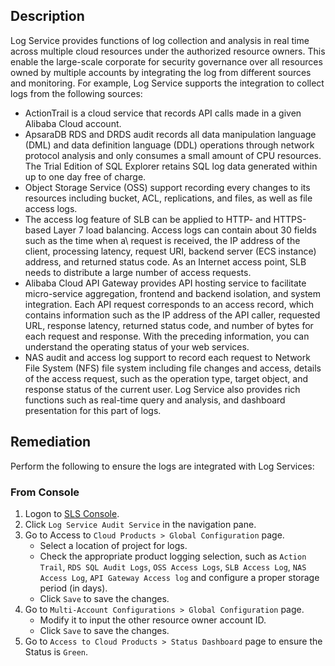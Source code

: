 ## Description

Log Service provides functions of log collection and analysis in real time across multiple cloud resources under the authorized resource owners. This enable the large-scale corporate for security governance over all resources owned by multiple accounts by integrating the log from different sources and monitoring. For example, Log Service
supports the integration to collect logs from the following sources:
-  ActionTrail is a cloud service that records API calls made in a given Alibaba Cloud account.
-  ApsaraDB RDS and DRDS audit records all data manipulation language (DML) and data definition language (DDL) operations through network protocol analysis and only consumes a small amount of CPU resources. The Trial Edition of SQL Explorer retains SQL log data generated within up to one day free of charge.
- Object Storage Service (OSS) support recording every changes to its resources including bucket, ACL, replications, and files, as well as file access logs.
- The access log feature of SLB can be applied to HTTP- and HTTPS-based Layer 7 load balancing. Access logs can contain about 30 fields such as the time when a\ request is received, the IP address of the client, processing latency, request URI, backend server (ECS instance) address, and returned status code. As an Internet
access point, SLB needs to distribute a large number of access requests.
- Alibaba Cloud API Gateway provides API hosting service to facilitate micro-service aggregation, frontend and backend isolation, and system integration. Each API request corresponds to an access record, which contains information such as the IP address of the API caller, requested URL, response latency, returned status code,
and number of bytes for each request and response. With the preceding information, you can understand the operating status of your web services.
- NAS audit and access log support to record each request to Network File System (NFS) file system including file changes and access, details of the access request, such as the operation type, target object, and response status of the current user. Log Service also provides rich functions such as real-time query and analysis, and
dashboard presentation for this part of logs.

## Remediation

Perform the following to ensure the logs are integrated with Log Services:

### From Console

1. Logon to [SLS Console](https://sls.console.aliyun.com/).
2. Click `Log Service Audit Service` in the navigation pane.
3. Go to Access to `Cloud Products > Global Configuration` page.
   - Select a location of project for logs.
   - Check the appropriate product logging selection, such as `Action Trail`, `RDS SQL Audit Logs`, `OSS Access Logs`, `SLB Access Log`, `NAS Access Log`, `API Gateway Access log` and configure a proper storage period (in days).
   - Click `Save` to save the changes.
4. Go to `Multi-Account Configurations > Global Configuration` page.
   - Modify it to input the other resource owner account ID.
   - Click `Save` to save the changes.
5. Go to `Access to Cloud Products > Status Dashboard` page to ensure the Status is `Green`.